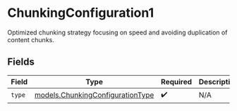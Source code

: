 # ChunkingConfiguration1

Optimized chunking strategy focusing on speed and avoiding duplication of content chunks.


## Fields

| Field                                                                      | Type                                                                       | Required                                                                   | Description                                                                |
| -------------------------------------------------------------------------- | -------------------------------------------------------------------------- | -------------------------------------------------------------------------- | -------------------------------------------------------------------------- |
| `type`                                                                     | [models.ChunkingConfigurationType](../models/chunkingconfigurationtype.md) | :heavy_check_mark:                                                         | N/A                                                                        |
